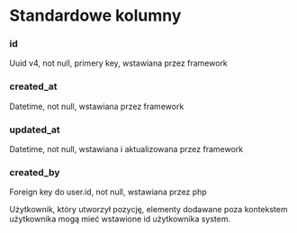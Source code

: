 # Standardowe kolumny

### id

Uuid v4, not null, primery key, wstawiana przez framework

### created_at

Datetime, not null, wstawiana przez framework

### updated_at

Datetime, not null, wstawiana i aktualizowana przez framework

### created_by

Foreign key do user.id, not null, wstawiana przez php

Użytkownik, który utworzył pozycję, elementy dodawane poza kontekstem użytkownika
mogą mieć wstawione id użytkownika system.

